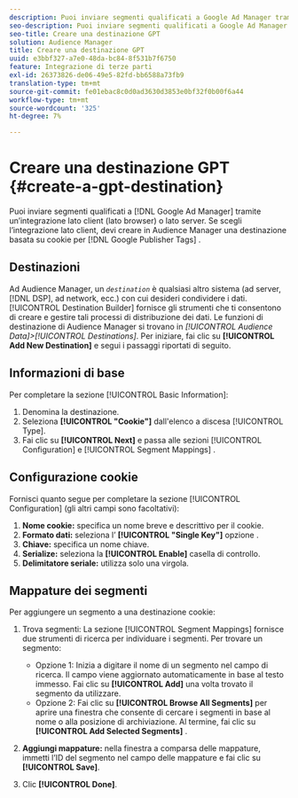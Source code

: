 ```yaml
---
description: Puoi inviare segmenti qualificati a Google Ad Manager tramite un’integrazione lato client (lato browser) o lato server. Se scegli l’integrazione lato client, devi creare in Audience Manager una destinazione basata su cookie per i tag publisher di Google.
seo-description: Puoi inviare segmenti qualificati a Google Ad Manager tramite un’integrazione lato client (lato browser) o lato server. Se scegli l’integrazione lato client, devi creare in Audience Manager una destinazione basata su cookie per i tag publisher di Google.
seo-title: Creare una destinazione GPT
solution: Audience Manager
title: Creare una destinazione GPT
uuid: e3bbf327-a7e0-48da-bc84-8f531b7f6750
feature: Integrazione di terze parti
exl-id: 26373826-de06-49e5-82fd-bb6588a73fb9
translation-type: tm+mt
source-git-commit: fe01ebac8c0d0ad3630d3853e0bf32f0b00f6a44
workflow-type: tm+mt
source-wordcount: '325'
ht-degree: 7%

---
```


# Creare una destinazione GPT {#create-a-gpt-destination}

Puoi inviare segmenti qualificati a [!DNL Google Ad Manager] tramite un’integrazione lato client (lato browser) o lato server. Se scegli l’integrazione lato client, devi creare in Audience Manager una destinazione basata su cookie per [!DNL Google Publisher Tags] .

## Destinazioni 

Ad Audience Manager, un *`destination`* è qualsiasi altro sistema (ad server, [!DNL DSP], ad network, ecc.) con cui desideri condividere i dati. [!UICONTROL Destination Builder] fornisce gli strumenti che ti consentono di creare e gestire tali processi di distribuzione dei dati. Le funzioni di destinazione di Audience Manager si trovano in *[!UICONTROL Audience Data]>[!UICONTROL Destinations]*. Per iniziare, fai clic su **[!UICONTROL Add New Destination]** e segui i passaggi riportati di seguito.

## Informazioni di base

Per completare la sezione [!UICONTROL Basic Information]:

1. Denomina la destinazione.
1. Seleziona **[!UICONTROL "Cookie"]** dall&#39;elenco a discesa [!UICONTROL Type].
1. Fai clic su **[!UICONTROL Next]** e passa alle sezioni [!UICONTROL Configuration] e [!UICONTROL Segment Mappings] .

## Configurazione cookie

Fornisci quanto segue per completare la sezione [!UICONTROL Configuration] (gli altri campi sono facoltativi):

1. **Nome cookie:** specifica un nome breve e descrittivo per il cookie.
1. **Formato dati:** seleziona l’ **[!UICONTROL "Single Key"]** opzione .
1. **Chiave:** specifica un nome chiave.
1. **Serialize:** seleziona la  **[!UICONTROL Enable]** casella di controllo.
1. **Delimitatore seriale:** utilizza solo una virgola.

## Mappature dei segmenti

Per aggiungere un segmento a una destinazione cookie:

1. Trova segmenti: La sezione [!UICONTROL Segment Mappings] fornisce due strumenti di ricerca per individuare i segmenti. Per trovare un segmento:

   * Opzione 1: Inizia a digitare il nome di un segmento nel campo di ricerca. Il campo viene aggiornato automaticamente in base al testo immesso. Fai clic su **[!UICONTROL Add]** una volta trovato il segmento da utilizzare.
   * Opzione 2: Fai clic su **[!UICONTROL Browse All Segments]** per aprire una finestra che consente di cercare i segmenti in base al nome o alla posizione di archiviazione. Al termine, fai clic su **[!UICONTROL Add Selected Segments]** .

1. **Aggiungi mappature:** nella finestra a comparsa delle mappature, immetti l’ID del segmento nel campo delle mappature e fai clic su  **[!UICONTROL Save]**.

1. Clic **[!UICONTROL Done]**.
